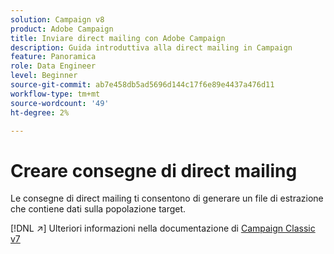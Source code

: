 ```yaml
---
solution: Campaign v8
product: Adobe Campaign
title: Inviare direct mailing con Adobe Campaign
description: Guida introduttiva alla direct mailing in Campaign
feature: Panoramica
role: Data Engineer
level: Beginner
source-git-commit: ab7e458db5ad5696d144c17f6e89e4437a476d11
workflow-type: tm+mt
source-wordcount: '49'
ht-degree: 2%

---
```


# Creare consegne di direct mailing

Le consegne di direct mailing ti consentono di generare un file di estrazione che contiene dati sulla popolazione target.

[!DNL :arrow_upper_right:] Ulteriori informazioni nella documentazione di  [Campaign Classic v7](https://experienceleague.adobe.com/docs/campaign-classic/using/sending-messages/sending-direct-mail/about-direct-mail-channel.html)

